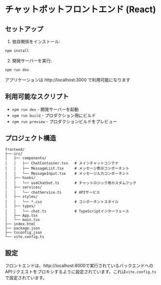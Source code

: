 # チャットボットフロントエンド (React)

## セットアップ

1. 依存関係をインストール:
```bash
npm install
```

2. 開発サーバーを実行:
```bash
npm run dev
```

アプリケーションは http://localhost:3000 で利用可能になります

## 利用可能なスクリプト

- `npm run dev` - 開発サーバーを起動
- `npm run build` - プロダクション用にビルド
- `npm run preview` - プロダクションビルドをプレビュー

## プロジェクト構造

```
frontend/
├── src/
│   ├── components/
│   │   ├── ChatContainer.tsx   # メインチャットコンテナ
│   │   ├── MessageList.tsx     # メッセージ表示コンポーネント
│   │   └── MessageInput.tsx    # メッセージ入力コンポーネント
│   ├── hooks/
│   │   └── useChatbot.ts       # チャットロジック用カスタムフック
│   ├── services/
│   │   └── chatService.ts      # APIサービス
│   ├── styles/
│   │   └── *.css               # コンポーネントスタイル
│   ├── types/
│   │   └── chat.ts             # TypeScriptインターフェース
│   ├── App.tsx
│   └── main.tsx
├── index.html
├── package.json
├── tsconfig.json
└── vite.config.ts
```

## 設定

フロントエンドは、http://localhost:8000で実行されているバックエンドへのAPIリクエストをプロキシするように設定されています。これは`vite.config.ts`で設定されています。